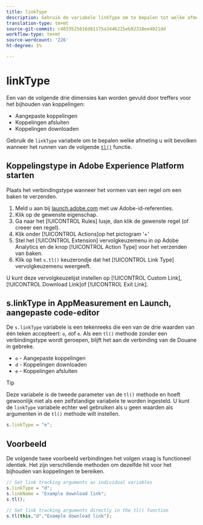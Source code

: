 ```yaml
---
title: linkType
description: Gebruik de variabele linkType om te bepalen tot welke afmeting het verbinden behoort.
translation-type: tm+mt
source-git-commit: c4833525816d81175a3446215eb92310ee4021dd
workflow-type: tm+mt
source-wordcount: '226'
ht-degree: 1%

---
```



# linkType

Een van de volgende drie dimensies kan worden gevuld door treffers voor het bijhouden van koppelingen:

* Aangepaste koppelingen
* Koppelingen afsluiten
* Koppelingen downloaden

Gebruik de `linkType` variabele om te bepalen welke afmeting u wilt bevolken wanneer het runnen van de volgende [`tl()`](../functions/tl-method.md) functie.

## Koppelingstype in Adobe Experience Platform starten

Plaats het verbindingstype wanneer het vormen van een regel om een baken te verzenden.

1. Meld u aan bij [launch.adobe.com](https://launch.adobe.com) met uw Adobe-id-referenties.
2. Klik op de gewenste eigenschap.
3. Ga naar het [!UICONTROL Rules] lusje, dan klik de gewenste regel (of creeer een regel).
4. Klik onder [!UICONTROL Actions]op het pictogram ‘+’
5. Stel het [!UICONTROL Extension] vervolgkeuzemenu in op Adobe Analytics en de knop [!UICONTROL Action Type] voor het verzenden van baken.
6. Klik op het `s.tl()` keuzerondje dat het [!UICONTROL Link Type] vervolgkeuzemenu weergeeft.

U kunt deze vervolgkeuzelijst instellen op [!UICONTROL Custom Link], [!UICONTROL Download Link]of [!UICONTROL Exit Link].

## s.linkType in AppMeasurement en Launch, aangepaste code-editor

De `s.linkType` variabele is een tekenreeks die een van de drie waarden van één teken accepteert: `o`, `d`of `e`. Als een `tl()` methode zonder een verbindingstype wordt geroepen, blijft het aan de verbinding van de Douane in gebreke.

* `o` - Aangepaste koppelingen
* `d` - Koppelingen downloaden
* `e` - Koppelingen afsluiten

>[!TIP]
>
>Deze variabele is de tweede parameter van de `tl()` methode en hoeft gewoonlijk niet als een zelfstandige variabele te worden ingesteld. U kunt de `linkType` variabele echter wel gebruiken als u geen waarden als argumenten in de `tl()` methode wilt instellen.

```js
s.linkType = "e";
```

## Voorbeeld

De volgende twee voorbeeld verbindingen het volgen vraag is functioneel identiek. Het zijn verschillende methoden om dezelfde hit voor het bijhouden van koppelingen te bereiken.

```js
// Set link tracking arguments as individual variables
s.linkType = "d";
s.linkName = "Example download link";
s.tl();

// Set link tracking arguments directly in the tl() function
s.tl(this,"d","Example download link");
```
